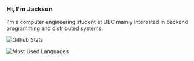### Hi, I'm Jackson

I'm a computer engineering student at UBC mainly interested in backend programming and distributed systems.

![Github Stats](https://github-readme-stats.vercel.app/api?username=jacksonx9&show_icons=true&count_private=true&theme=vue-dark)

![Most Used Languages](https://github-readme-stats.vercel.app/api/top-langs/?username=jacksonx9&layout=compact&langs_count=10&hide=qml,qmake&theme=vue-dark)

<!--
**jacksonx9/jacksonx9** is a ✨ _special_ ✨ repository because its `README.md` (this file) appears on your GitHub profile.

Here are some ideas to get you started:

- 🔭 I’m currently working on ...
- 🌱 I’m currently learning ...
- 👯 I’m looking to collaborate on ...
- 🤔 I’m looking for help with ...
- 💬 Ask me about ...
- 📫 How to reach me: ...
- 😄 Pronouns: ...
- ⚡ Fun fact: ...
-->
